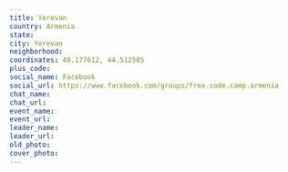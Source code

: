 ```yaml
---
title: Yerevan
country: Armenia
state: 
city: Yerevan
neighborhood: 
coordinates: 40.177612, 44.512585
plus_code:
social_name: Facebook
social_url: https://www.facebook.com/groups/free.code.camp.armenia
chat_name:
chat_url:
event_name:
event_url:
leader_name:
leader_url:
old_photo: 
cover_photo:
---
```

